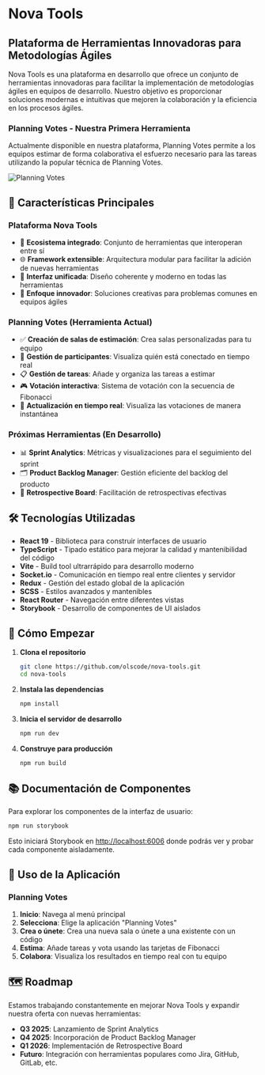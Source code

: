 # Nova Tools

## Plataforma de Herramientas Innovadoras para Metodologías Ágiles

Nova Tools es una plataforma en desarrollo que ofrece un conjunto de herramientas innovadoras para facilitar la implementación de metodologías ágiles en equipos de desarrollo. Nuestro objetivo es proporcionar soluciones modernas e intuitivas que mejoren la colaboración y la eficiencia en los procesos ágiles.

### Planning Votes - Nuestra Primera Herramienta

Actualmente disponible en nuestra plataforma, Planning Votes permite a los equipos estimar de forma colaborativa el esfuerzo necesario para las tareas utilizando la popular técnica de Planning Votes.

![Planning Votes](https://blogger.googleusercontent.com/img/b/R29vZ2xl/AVvXsEiBAH9dsagNL9BMuGv1tb7EoDjXdldq0QmVM84OD3guzzuuIfKegU1vMuT0-R18zmauMMWlOpnZcE66WHzQCkjEaMZPOGKjqy1tskunLEBBmfKtTW8xikXVQ7HkOS7hldFYtczG4qAhEmrY/s1600/dados-rojos-vector_621212.jpg)

## 🚀 Características Principales

### Plataforma Nova Tools

- 🔄 **Ecosistema integrado**: Conjunto de herramientas que interoperan entre sí
- 🌐 **Framework extensible**: Arquitectura modular para facilitar la adición de nuevas herramientas
- 🎨 **Interfaz unificada**: Diseño coherente y moderno en todas las herramientas
- 🚀 **Enfoque innovador**: Soluciones creativas para problemas comunes en equipos ágiles

### Planning Votes (Herramienta Actual)

- ✅ **Creación de salas de estimación**: Crea salas personalizadas para tu equipo
- 👥 **Gestión de participantes**: Visualiza quién está conectado en tiempo real
- 📋 **Gestión de tareas**: Añade y organiza las tareas a estimar
- 🎮 **Votación interactiva**: Sistema de votación con la secuencia de Fibonacci
- 🔄 **Actualización en tiempo real**: Visualiza las votaciones de manera instantánea

### Próximas Herramientas (En Desarrollo)

- 📊 **Sprint Analytics**: Métricas y visualizaciones para el seguimiento del sprint
- 🗂️ **Product Backlog Manager**: Gestión eficiente del backlog del producto
- 🔄 **Retrospective Board**: Facilitación de retrospectivas efectivas

## 🛠️ Tecnologías Utilizadas

- **React 19** - Biblioteca para construir interfaces de usuario
- **TypeScript** - Tipado estático para mejorar la calidad y mantenibilidad del código
- **Vite** - Build tool ultrarrápido para desarrollo moderno
- **Socket.io** - Comunicación en tiempo real entre clientes y servidor
- **Redux** - Gestión del estado global de la aplicación
- **SCSS** - Estilos avanzados y mantenibles
- **React Router** - Navegación entre diferentes vistas
- **Storybook** - Desarrollo de componentes de UI aislados

## 🚀 Cómo Empezar

1. **Clona el repositorio**

   ```bash
   git clone https://github.com/olscode/nova-tools.git
   cd nova-tools
   ```

2. **Instala las dependencias**

   ```bash
   npm install
   ```

3. **Inicia el servidor de desarrollo**

   ```bash
   npm run dev
   ```

4. **Construye para producción**
   ```bash
   npm run build
   ```

## 📚 Documentación de Componentes

Para explorar los componentes de la interfaz de usuario:

```bash
npm run storybook
```

Esto iniciará Storybook en [http://localhost:6006](http://localhost:6006) donde podrás ver y probar cada componente aisladamente.

## 📝 Uso de la Aplicación

### Planning Votes

1. **Inicio**: Navega al menú principal
2. **Selecciona**: Elige la aplicación "Planning Votes"
3. **Crea o únete**: Crea una nueva sala o únete a una existente con un código
4. **Estima**: Añade tareas y vota usando las tarjetas de Fibonacci
5. **Colabora**: Visualiza los resultados en tiempo real con tu equipo

## 🗺️ Roadmap

Estamos trabajando constantemente en mejorar Nova Tools y expandir nuestra oferta con nuevas herramientas:

- **Q3 2025**: Lanzamiento de Sprint Analytics
- **Q4 2025**: Incorporación de Product Backlog Manager
- **Q1 2026**: Implementación de Retrospective Board
- **Futuro**: Integración con herramientas populares como Jira, GitHub, GitLab, etc.
